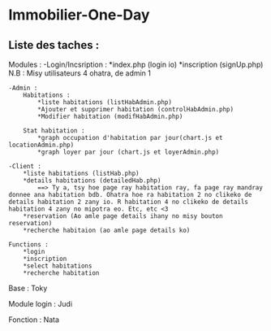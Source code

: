 # Immobilier-One-Day
Liste des taches :
------------------

Modules :
    -Login/Incsription :
        *index.php (login io)
        *inscription (signUp.php)
        N.B : Misy utilisateurs 4 ohatra, de admin 1

    -Admin :
        Habitations :
            *liste habitations (listHabAdmin.php)
            *Ajouter et supprimer habitation (controlHabAdmin.php)
            *Modifier habitation (modifHabAdmin.php)
        
        Stat habitation :
            *graph occupation d'habitation par jour(chart.js et locationAdmin.php)
            *graph loyer par jour (chart.js et loyerAdmin.php)
    
    -Client :
        *liste habitations (listHab.php)
        *details habitations (detailedHab.php)
            ==> Ty a, tsy hoe page ray habitation ray, fa page ray mandray donnee ana habitation bdb. Ohatra hoe ra habitation 2 no clikeko de details habitation 2 zany io. R habitation 4 no clikeko de details habitation 4 zany no mipotra eo. Etc, etc <3
        *reservation (Ao amle page details ihany no misy bouton reservation)
        *recherche habitaion (ao amle page details ko)

    Functions :
        *login
        *inscription
        *select habitations
        *recherche habitation

Base : Toky

Module login : Judi

Fonction : Nata

    